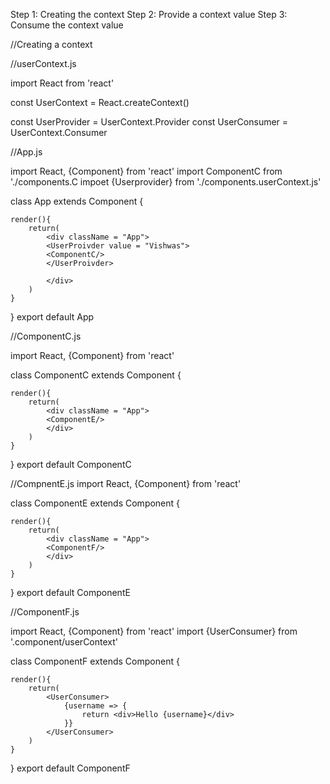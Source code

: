 Step 1: Creating the context
Step 2: Provide a context value
Step 3: Consume the context value

//Creating a context

//userContext.js

import React from 'react'

const UserContext = React.createContext()

const UserProvider = UserContext.Provider
const UserConsumer = UserContext.Consumer

//App.js

import React, {Component} from 'react'
import ComponentC from './components.C
impoet {Userprovider} from './components.userContext.js'


class App extends Component {
   
    render(){
        return(
            <div className = "App">
            <UserProivder value = "Vishwas"> 
            <ComponentC/>
            </UserProivder>

            </div>
        )
    }
}
export default App



//ComponentC.js

import React, {Component} from 'react'

class ComponentC extends Component {
   
    render(){
        return(
            <div className = "App">
            <ComponentE/>
            </div>
        )
    }
}
export default ComponentC



//CompnentE.js
import React, {Component} from 'react'

class ComponentE extends Component {
   
    render(){
        return(
            <div className = "App">
            <ComponentF/>
            </div>
        )
    }
}
export default ComponentE



//ComponentF.js

import React, {Component} from 'react'
import {UserConsumer} from '.component/userContext'

class ComponentF extends Component {
   
    render(){
        return(
            <UserConsumer>
                {username => {
                    return <div>Hello {username}</div>
                }}
            </UserConsumer>
        )
    }
}
export default ComponentF
